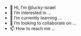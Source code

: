 - 👋 Hi, I’m @lucky-israel
- 👀 I’m interested in ...
- 🌱 I’m currently learning ...
- 💞️ I’m looking to collaborate on ...
- 📫 How to reach me ...

<!---
lucky-israel/lucky-israel is a ✨ special ✨ repository because its `README.md` (this file) appears on your GitHub profile.
You can click the Preview link to take a look at your changes.
--->
